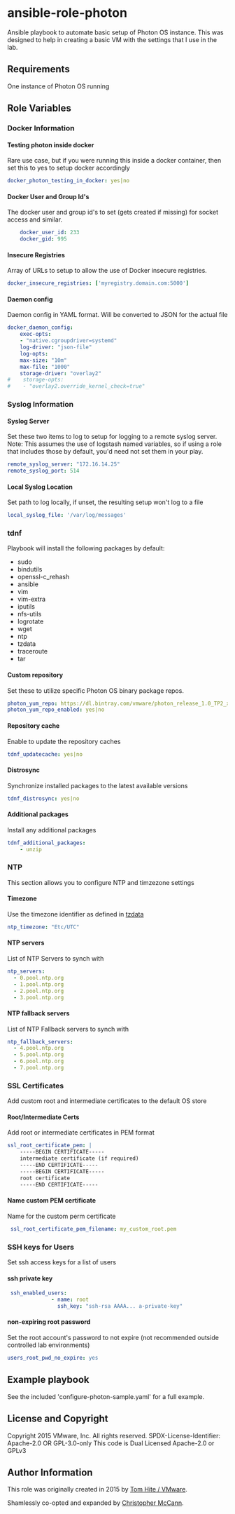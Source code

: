 # ansible-role-photon

Ansible playbook to automate basic setup of Photon OS instance.  This was designed to help in creating a basic VM with the settings that I use in the lab.

## Requirements

One instance of Photon OS running

## Role Variables

### Docker Information

#### Testing photon inside docker

Rare use case, but if you were running this inside a docker container, then set this to yes to setup docker accordingly

```yaml
docker_photon_testing_in_docker: yes|no
```

#### Docker User and Group Id's

The docker user and group id's to set (gets created if missing) for socket access and similar.

```yaml
    docker_user_id: 233
    docker_gid: 995
```

#### Insecure Registries

Array of URLs to setup to allow the use of Docker insecure registries.

```yaml
docker_insecure_registries: ['myregistry.domain.com:5000']
```

#### Daemon config

Daemon config in YAML format.  Will be converted to JSON for the actual file

```yaml
docker_daemon_config:
    exec-opts:
    - "native.cgroupdriver=systemd"
    log-driver: "json-file"
    log-opts:
    max-size: "10m"
    max-file: "1000"
    storage-driver: "overlay2"
#    storage-opts:
#    - "overlay2.override_kernel_check=true"
```

### Syslog Information

#### Syslog Server

Set these two items to log to setup for logging to a remote syslog server.
Note:  This assumes the use of logstash named variables, so if using
a role that includes those by default, you'd need not set them in your play.

```yaml
remote_syslog_server: "172.16.14.25"
remote_syslog_port: 514
```

#### Local Syslog Location

Set path to log locally, if unset, the resulting setup won't log to a file

```yaml
local_syslog_file: '/var/log/messages'
```

### tdnf

Playbook will install the following packages by default:

- sudo
- bindutils
- openssl-c_rehash
- ansible
- vim
- vim-extra
- iputils
- nfs-utils
- logrotate
- wget
- ntp
- tzdata
- traceroute
- tar

#### Custom repository

Set these to utilize specific Photon OS binary package repos.

```yaml
photon_yum_repo: https://dl.bintray.com/vmware/photon_release_1.0_TP2_x86_64
photon_yum_repo_enabled: yes|no
```

#### Repository cache

Enable to update the repository caches

```yaml
tdnf_updatecache: yes|no
```

#### Distrosync

Synchronize installed packages to the latest available versions

```yaml
tdnf_distrosync: yes|no
```

#### Additional packages

Install any additional packages

```yaml
tdnf_additional_packages:
    - unzip
```

### NTP

This section allows you to configure NTP and timzezone settings

#### Timezone

Use the timezone identifier as defined in [tzdata](https://en.wikipedia.org/wiki/List_of_tz_database_time_zones)

```yaml
ntp_timezone: "Etc/UTC"
```

#### NTP servers

List of NTP Servers to synch with

```yaml
ntp_servers:
  - 0.pool.ntp.org
  - 1.pool.ntp.org
  - 2.pool.ntp.org
  - 3.pool.ntp.org
```

#### NTP fallback servers

List of NTP Fallback servers to synch with

```yaml
ntp_fallback_servers:
  - 4.pool.ntp.org
  - 5.pool.ntp.org
  - 6.pool.ntp.org
  - 7.pool.ntp.org
```

### SSL Certificates

Add custom root and intermediate certificates to the default OS store

#### Root/Intermediate Certs

Add root or intermediate certificates in PEM format

```yaml
ssl_root_certificate_pem: |
    -----BEGIN CERTIFICATE-----
    intermediate certificate (if required)
    -----END CERTIFICATE-----
    -----BEGIN CERTIFICATE-----
    root certificate
    -----END CERTIFICATE-----
```

#### Name custom PEM certificate

Name for the custom perm certificate

```yaml
 ssl_root_certificate_pem_filename: my_custom_root.pem    
```

### SSH keys for Users

Set ssh access keys for a list of users

#### ssh private key

```yaml
 ssh_enabled_users:
              - name: root
                ssh_key: "ssh-rsa AAAA... a-private-key"
```

#### non-expiring root password

Set the root account's password to not expire (not recommended outside controlled lab environments)

```yaml
users_root_pwd_no_expire: yes 
```

## Example playbook

See the included 'configure-photon-sample.yaml' for a full example.

## License and Copyright

Copyright 2015 VMware, Inc.  All rights reserved.
SPDX-License-Identifier: Apache-2.0 OR GPL-3.0-only
This code is Dual Licensed Apache-2.0 or GPLv3

## Author Information

This role was originally created in 2015 by [Tom Hite / VMware](http://www.vmware.com/).

Shamlessly co-opted and expanded by [Christopher McCann](dark3phoenix@gmail.com).
